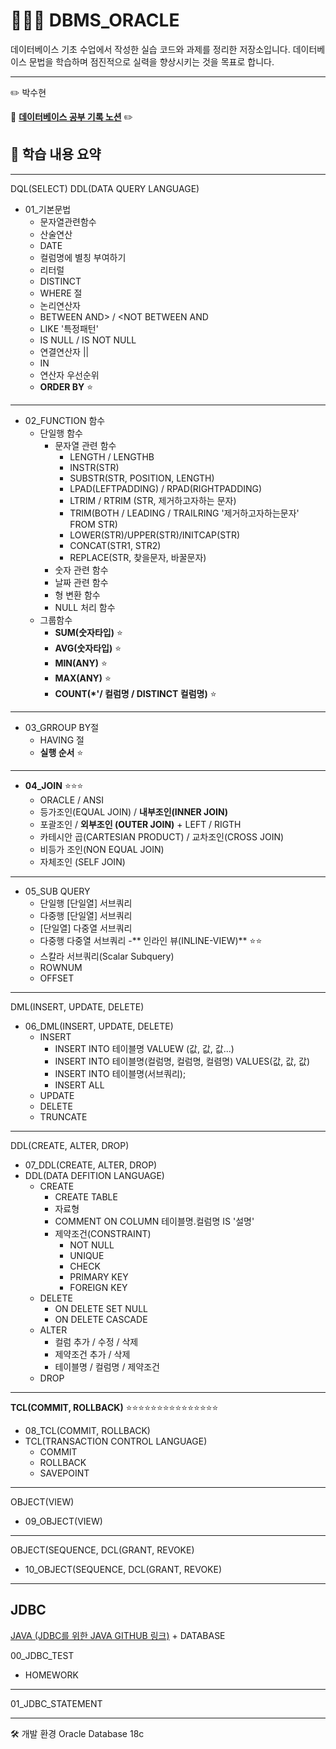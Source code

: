 # 🧑🏻‍💻 DBMS_ORACLE

데이터베이스 기초 수업에서 작성한 실습 코드와 과제를 정리한 저장소입니다.
데이터베이스 문법을 학습하며 점진적으로 실력을 향상시키는 것을 목표로 합니다.

---
:pencil2: 박수현

:paperclip: **[데이터베이스 공부 기록 노션](https://ubiquitous-woodpecker-cc5.notion.site/SQL-JDBC-9-5-2598e71b864f80af86a1c402ca478de9?source=copy_link)** :pencil2:

## 📘 학습 내용 요약
---
DQL(SELECT)
DDL(DATA QUERY LANGUAGE)
- 01_기본문법
  - 문자열관련함수
  - 산술연산
  - DATE
  - 컬럼명에 별칭 부여하기
  - 리터럴
  - DISTINCT
  - WHERE 절
  - 논리연산자
  - BETWEEN AND>  / <NOT BETWEEN AND
  - LIKE '특정패턴'
  - IS NULL / IS NOT NULL
  - 연결연산자 ||
  - IN
  - 연산자 우선순위
  - **ORDER BY** ⭐
---
- 02_FUNCTION 함수
  - 단일행 함수
    - 문자열 관련 함수
      - LENGTH / LENGTHB
      - INSTR(STR)
      - SUBSTR(STR, POSITION, LENGTH)
      - LPAD(LEFTPADDING) / RPAD(RIGHTPADDING)
      - LTRIM / RTRIM (STR, 제거하고자하는 문자)
      - TRIM(BOTH / LEADING / TRAILRING '제거하고자하는문자' FROM STR)
      - LOWER(STR)/UPPER(STR)/INITCAP(STR)
      - CONCAT(STR1, STR2)
      - REPLACE(STR, 찾을문자, 바꿀문자)
    - 숫자 관련 함수
    - 날짜 관련 함수
    - 형 변환 함수
    - NULL 처리 함수
  - 그룹함수
    - **SUM(숫자타입)** ⭐
    - **AVG(숫자타입)** ⭐
    - **MIN(ANY)** ⭐
    - **MAX(ANY)** ⭐
    - **COUNT(*'/ 컬럼명 / DISTINCT 컬럼명)** ⭐
---
- 03_GRROUP BY절
  - HAVING 절
  - **실행 순서** ⭐
---
- **04_JOIN** ⭐⭐⭐
  - ORACLE / ANSI
  - 등가조인(EQUAL JOIN) / **내부조인(INNER JOIN)**
  - 포괄조인 / **외부조인 (OUTER JOIN)** + LEFT / RIGTH
  - 카테시안 곱(CARTESIAN PRODUCT) /  교차조인(CROSS JOIN)
  - 비등가 조인(NON EQUAL JOIN)
  - 자체조인 (SELF JOIN)
---
- 05_SUB QUERY
  - 단일행 [단일열] 서브쿼리
  - 다중행 [단일열] 서브쿼리
  - [단일열] 다중열 서브쿼리
  - 다중행 다중열 서브쿼리
  -** 인라인 뷰(INLINE-VIEW)** ⭐⭐
  - 스칼라 서브쿼리(Scalar Subquery)
  - ROWNUM
  - OFFSET
---
DML(INSERT, UPDATE, DELETE)
- 06_DML(INSERT, UPDATE, DELETE)
  - INSERT
    - INSERT INTO 테이블명 VALUEW (값, 값, 값...)
    - INSERT INTO 테이블명(컬럼명, 컬럼명, 컬렴명) VALUES(값, 값, 값)
    - INSERT INTO 테이블명(서브쿼리);
    - INSERT ALL
  - UPDATE
  - DELETE
  - TRUNCATE
---
DDL(CREATE, ALTER, DROP)
- 07_DDL(CREATE, ALTER, DROP)
- DDL(DATA DEFITION LANGUAGE)
  - CREATE
    - CREATE TABLE
    - 자료형
    - COMMENT ON COLUMN 테이블명.컬럼명 IS '설명'
    - 제약조건(CONSTRAINT)
      - NOT NULL
      - UNIQUE
      - CHECK
      - PRIMARY KEY
      - FOREIGN KEY
  - DELETE
    - ON DELETE SET NULL
    - ON DELETE CASCADE
  - ALTER
    - 컬럼 추가 / 수정 / 삭제
    - 제약조건 추가 / 삭제
    - 테이블명 / 컬럼명 / 제약조건
  - DROP
---
**TCL(COMMIT, ROLLBACK)** ⭐⭐⭐⭐⭐⭐⭐⭐⭐⭐⭐⭐⭐⭐⭐
- 08_TCL(COMMIT, ROLLBACK)
- TCL(TRANSACTION CONTROL LANGUAGE)
  - COMMIT
  - ROLLBACK
  - SAVEPOINT
---
OBJECT(VIEW)
- 09_OBJECT(VIEW)

---
OBJECT(SEQUENCE, DCL(GRANT, REVOKE)
- 10_OBJECT(SEQUENCE, DCL(GRANT, REVOKE)

---

## **JDBC**

[JAVA (JDBC를 위한 JAVA GITHUB 링크)](https://github.com/Elinasu001/jdbc_workspace.git) + DATABASE

00_JDBC_TEST
  - HOMEWORK
---
01_JDBC_STATEMENT

---
🛠 개발 환경
Oracle Database 18c

